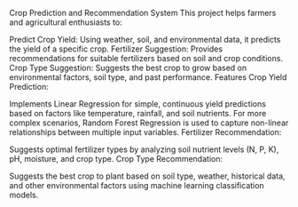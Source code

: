 Crop Prediction and Recommendation System
This project helps farmers and agricultural enthusiasts to:

Predict Crop Yield: Using weather, soil, and environmental data, it predicts the yield of a specific crop.
Fertilizer Suggestion: Provides recommendations for suitable fertilizers based on soil and crop conditions.
Crop Type Suggestion: Suggests the best crop to grow based on environmental factors, soil type, and past performance.
Features
Crop Yield Prediction:

Implements Linear Regression for simple, continuous yield predictions based on factors like temperature, rainfall, and soil nutrients.
For more complex scenarios, Random Forest Regression is used to capture non-linear relationships between multiple input variables.
Fertilizer Recommendation:

Suggests optimal fertilizer types by analyzing soil nutrient levels (N, P, K), pH, moisture, and crop type.
Crop Type Recommendation:

Suggests the best crop to plant based on soil type, weather, historical data, and other environmental factors using machine learning classification models.
